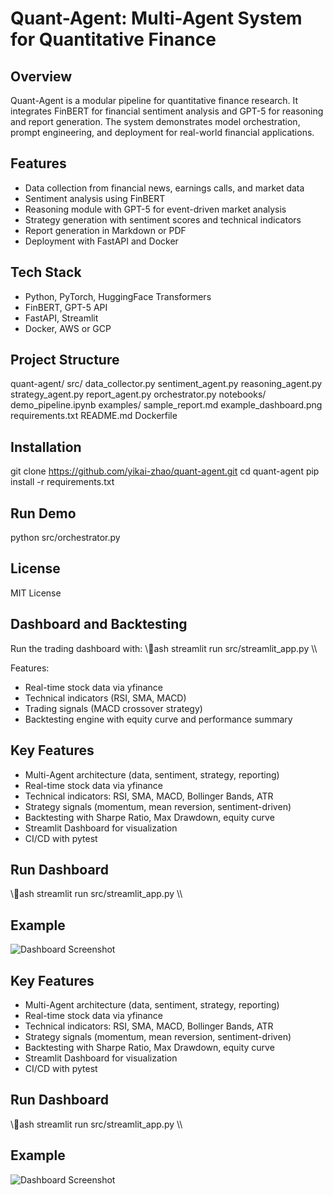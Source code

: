 # Quant-Agent: Multi-Agent System for Quantitative Finance

## Overview
Quant-Agent is a modular pipeline for quantitative finance research. It integrates FinBERT for financial sentiment analysis and GPT-5 for reasoning and report generation. The system demonstrates model orchestration, prompt engineering, and deployment for real-world financial applications.

## Features
- Data collection from financial news, earnings calls, and market data
- Sentiment analysis using FinBERT
- Reasoning module with GPT-5 for event-driven market analysis
- Strategy generation with sentiment scores and technical indicators
- Report generation in Markdown or PDF
- Deployment with FastAPI and Docker

## Tech Stack
- Python, PyTorch, HuggingFace Transformers
- FinBERT, GPT-5 API
- FastAPI, Streamlit
- Docker, AWS or GCP

## Project Structure
quant-agent/
    src/
        data_collector.py
        sentiment_agent.py
        reasoning_agent.py
        strategy_agent.py
        report_agent.py
        orchestrator.py
    notebooks/
        demo_pipeline.ipynb
    examples/
        sample_report.md
        example_dashboard.png
    requirements.txt
    README.md
    Dockerfile

## Installation
git clone https://github.com/yikai-zhao/quant-agent.git
cd quant-agent
pip install -r requirements.txt

## Run Demo
python src/orchestrator.py

## License
MIT License

## Dashboard and Backtesting

Run the trading dashboard with:
\\\ash
streamlit run src/streamlit_app.py
\\\

Features:
- Real-time stock data via yfinance
- Technical indicators (RSI, SMA, MACD)
- Trading signals (MACD crossover strategy)
- Backtesting engine with equity curve and performance summary

## Key Features
- Multi-Agent architecture (data, sentiment, strategy, reporting)
- Real-time stock data via yfinance
- Technical indicators: RSI, SMA, MACD, Bollinger Bands, ATR
- Strategy signals (momentum, mean reversion, sentiment-driven)
- Backtesting with Sharpe Ratio, Max Drawdown, equity curve
- Streamlit Dashboard for visualization
- CI/CD with pytest

## Run Dashboard
\\\ash
streamlit run src/streamlit_app.py
\\\

## Example
![Dashboard Screenshot](example_dashboard.png)

## Key Features
- Multi-Agent architecture (data, sentiment, strategy, reporting)
- Real-time stock data via yfinance
- Technical indicators: RSI, SMA, MACD, Bollinger Bands, ATR
- Strategy signals (momentum, mean reversion, sentiment-driven)
- Backtesting with Sharpe Ratio, Max Drawdown, equity curve
- Streamlit Dashboard for visualization
- CI/CD with pytest

## Run Dashboard
\\\ash
streamlit run src/streamlit_app.py
\\\

## Example
![Dashboard Screenshot](example_dashboard.png)
